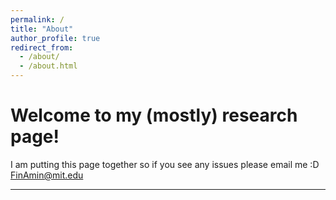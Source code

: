 ```yaml
---
permalink: /
title: "About"
author_profile: true
redirect_from: 
  - /about/
  - /about.html
---
```


# Welcome to my (mostly) research page!

I am putting this page together so if you see any issues please email me :D FinAmin@mit.edu


------

